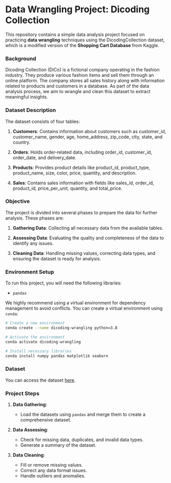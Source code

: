 # Data Wrangling Project: Dicoding Collection

This repository contains a simple data analysis project focused on practicing **data wrangling** techniques using the DicodingCollection dataset, which is a modified version of the **Shopping Cart Database** from Kaggle.

### Background

Dicoding Collection (DiCo) is a fictional company operating in the fashion industry. They produce various fashion items and sell them through an online platform. The company stores all sales history along with information related to products and customers in a database. As part of the data analysis process, we aim to wrangle and clean this dataset to extract meaningful insights.

### Dataset Description

The dataset consists of four tables:

1. **Customers**: Contains information about customers such as customer_id, customer_name, gender, age, home_address, zip_code, city, state, and country.
   
2. **Orders**: Holds order-related data, including order_id, customer_id, order_date, and delivery_date.

3. **Products**: Provides product details like product_id, product_type, product_name, size, color, price, quantity, and description.

4. **Sales**: Contains sales information with fields like sales_id, order_id, product_id, price_per_unit, quantity, and total_price.

### Objective

The project is divided into several phases to prepare the data for further analysis. These phases are:

1. **Gathering Data**: Collecting all necessary data from the available tables.
   
2. **Assessing Data**: Evaluating the quality and completeness of the data to identify any issues.
   
3. **Cleaning Data**: Handling missing values, correcting data types, and ensuring the dataset is ready for analysis.

### Environment Setup

To run this project, you will need the following libraries:

- `pandas`

We highly recommend using a virtual environment for dependency management to avoid conflicts. You can create a virtual environment using `conda`:

```bash
# Create a new environment
conda create --name dicoding-wrangling python=3.8

# Activate the environment
conda activate dicoding-wrangling

# Install necessary libraries
conda install numpy pandas matplotlib seaborn
```

### Dataset

You can access the dataset [here](https://github.com/dicodingacademy/dicoding_dataset/tree/main/DicodingCollection). 

### Project Steps

1. **Data Gathering**:
   - Load the datasets using `pandas` and merge them to create a comprehensive dataset.

2. **Data Assessing**:
   - Check for missing data, duplicates, and invalid data types.
   - Generate a summary of the dataset.

3. **Data Cleaning**:
   - Fill or remove missing values.
   - Correct any data format issues.
   - Handle outliers and anomalies.
